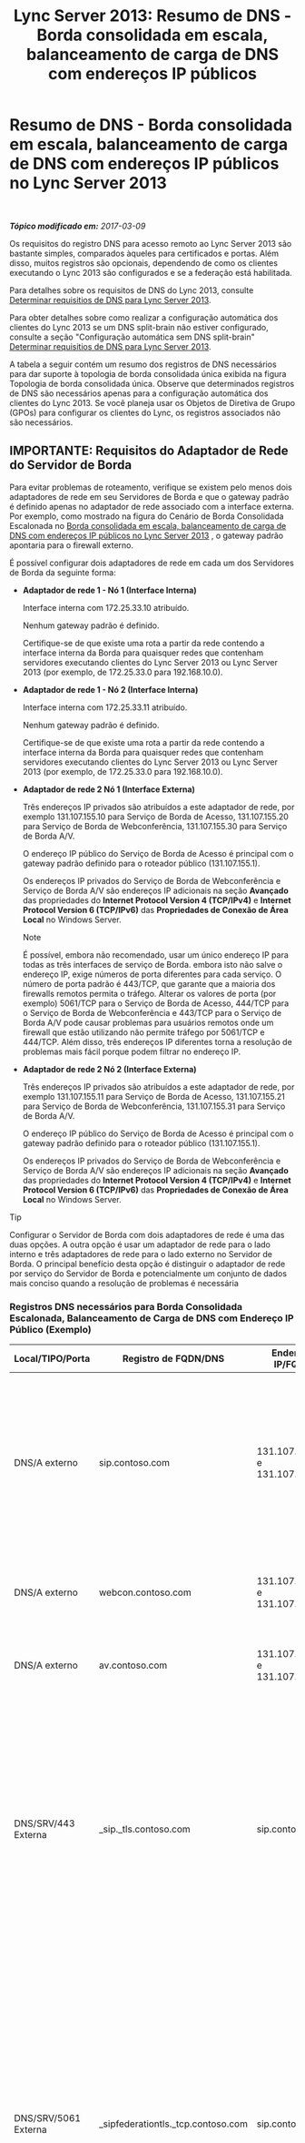 ﻿---
title: 'Lync Server 2013: Resumo de DNS - Borda consolidada em escala, balanceamento de carga de DNS com endereços IP públicos'
TOCTitle: Resumo de DNS - Borda consolidada em escala, balanceamento de carga de DNS com endereços IP públicos
ms:assetid: dc8f096a-a0a4-4f71-8930-88ff8fc089d9
ms:mtpsurl: https://technet.microsoft.com/pt-br/library/JJ205319(v=OCS.15)
ms:contentKeyID: 49308331
ms.date: 03/09/2017
mtps_version: v=OCS.15
ms.translationtype: HT
---

# Resumo de DNS - Borda consolidada em escala, balanceamento de carga de DNS com endereços IP públicos no Lync Server 2013

 

_**Tópico modificado em:** 2017-03-09_

Os requisitos do registro DNS para acesso remoto ao Lync Server 2013 são bastante simples, comparados àqueles para certificados e portas. Além disso, muitos registros são opcionais, dependendo de como os clientes executando o Lync 2013 são configurados e se a federação está habilitada.

Para detalhes sobre os requisitos de DNS do Lync 2013, consulte [Determinar requisitios de DNS para Lync Server 2013](lync-server-2013-determine-dns-requirements.md).

Para obter detalhes sobre como realizar a configuração automática dos clientes do Lync 2013 se um DNS split-brain não estiver configurado, consulte a seção "Configuração automática sem DNS split-brain" [Determinar requisitios de DNS para Lync Server 2013](lync-server-2013-determine-dns-requirements.md).

A tabela a seguir contém um resumo dos registros de DNS necessários para dar suporte à topologia de borda consolidada única exibida na figura Topologia de borda consolidada única. Observe que determinados registros de DNS são necessários apenas para a configuração automática dos clientes do Lync 2013. Se você planeja usar os Objetos de Diretiva de Grupo (GPOs) para configurar os clientes do Lync, os registros associados não são necessários.

## IMPORTANTE: Requisitos do Adaptador de Rede do Servidor de Borda

Para evitar problemas de roteamento, verifique se existem pelo menos dois adaptadores de rede em seu Servidores de Borda e que o gateway padrão é definido apenas no adaptador de rede associado com a interface externa. Por exemplo, como mostrado na figura do Cenário de Borda Consolidada Escalonada no [Borda consolidada em escala, balanceamento de carga de DNS com endereços IP públicos no Lync Server 2013](lync-server-2013-scaled-consolidated-edge-dns-load-balancing-with-public-ip-addresses.md) , o gateway padrão apontaria para o firewall externo.

É possível configurar dois adaptadores de rede em cada um dos Servidores de Borda da seguinte forma:

  - **Adaptador de rede 1 - Nó 1 (Interface Interna)**
    
    Interface interna com 172.25.33.10 atribuído.
    
    Nenhum gateway padrão é definido.
    
    Certifique-se de que existe uma rota a partir da rede contendo a interface interna da Borda para quaisquer redes que contenham servidores executando clientes do Lync Server 2013 ou Lync Server 2013 (por exemplo, de 172.25.33.0 para 192.168.10.0).

  - **Adaptador de rede 1 - Nó 2 (Interface Interna)**
    
    Interface interna com 172.25.33.11 atribuído.
    
    Nenhum gateway padrão é definido.
    
    Certifique-se de que existe uma rota a partir da rede contendo a interface interna da Borda para quaisquer redes que contenham servidores executando clientes do Lync Server 2013 ou Lync Server 2013 (por exemplo, de 172.25.33.0 para 192.168.10.0).

  - **Adaptador de rede 2 Nó 1 (Interface Externa)**
    
    Três endereços IP privados são atribuídos a este adaptador de rede, por exemplo 131.107.155.10 para Serviço de Borda de Acesso, 131.107.155.20 para Serviço de Borda de Webconferência, 131.107.155.30 para Serviço de Borda A/V.
    
    O endereço IP público do Serviço de Borda de Acesso é principal com o gateway padrão definido para o roteador público (131.107.155.1).
    
    Os endereços IP privados do Serviço de Borda de Webconferência e Serviço de Borda A/V são endereços IP adicionais na seção **Avançado** das propriedades do **Internet Protocol Version 4 (TCP/IPv4)** e **Internet Protocol Version 6 (TCP/IPv6)** das **Propriedades de Conexão de Área Local** no Windows Server.
    
    > [!note]  
    > É possível, embora não recomendado, usar um único endereço IP para todas as três interfaces de serviço de Borda. embora isto não salve o endereço IP, exige números de porta diferentes para cada serviço. O número de porta padrão é 443/TCP, que garante que a maioria dos firewalls remotos permita o tráfego. Alterar os valores de porta (por exemplo) 5061/TCP para o Serviço de Borda de Acesso, 444/TCP para o Serviço de Borda de Webconferência e 443/TCP para o Serviço de Borda A/V pode causar problemas para usuários remotos onde um firewall que estão utilizando não permite tráfego por 5061/TCP e 444/TCP. Além disso, três endereços IP diferentes torna a resolução de problemas mais fácil porque podem filtrar no endereço IP.

  - **Adaptador de rede 2 Nó 2 (Interface Externa)**
    
    Três endereços IP privados são atribuídos a este adaptador de rede, por exemplo 131.107.155.11 para Serviço de Borda de Acesso, 131.107.155.21 para Serviço de Borda de Webconferência, 131.107.155.31 para Serviço de Borda A/V.
    
    O endereço IP público do Serviço de Borda de Acesso é principal com o gateway padrão definido para o roteador público (131.107.155.1).
    
    Os endereços IP privados do Serviço de Borda de Webconferência e Serviço de Borda A/V são endereços IP adicionais na seção **Avançado** das propriedades do **Internet Protocol Version 4 (TCP/IPv4)** e **Internet Protocol Version 6 (TCP/IPv6)** das **Propriedades de Conexão de Área Local** no Windows Server.


> [!TIP]
> Configurar o Servidor de Borda com dois adaptadores de rede é uma das duas opções. A outra opção é usar um adaptador de rede para o lado interno e três adaptadores de rede para o lado externo no Servidor de Borda. O principal benefício desta opção é distinguir o adaptador de rede por serviço do Servidor de Borda e potencialmente um conjunto de dados mais conciso quando a resolução de problemas é necessária



### Registros DNS necessários para Borda Consolidada Escalonada, Balanceamento de Carga de DNS com Endereço IP Público (Exemplo)

<table>
<colgroup>
<col style="width: 25%" />
<col style="width: 25%" />
<col style="width: 25%" />
<col style="width: 25%" />
</colgroup>
<thead>
<tr class="header">
<th>Local/TIPO/Porta</th>
<th>Registro de FQDN/DNS</th>
<th>Endereço IP/FQDN</th>
<th>Mapeia para/Comenta</th>
</tr>
</thead>
<tbody>
<tr class="odd">
<td><p>DNS/A externo</p></td>
<td><p>sip.contoso.com</p></td>
<td><p>131.107.155.10 e 131.107.155.11</p></td>
<td><p>Interface externa do Serviço de Borda de Acesso (Contoso) Repita conforme necessário para todos os domínios SIP com usuários habilitados do Lync</p></td>
</tr>
<tr class="even">
<td><p>DNS/A externo</p></td>
<td><p>webcon.contoso.com</p></td>
<td><p>131.107.155.20 e 131.107.155.21</p></td>
<td><p>Interface externa do Serviço de Borda de Webconferência</p></td>
</tr>
<tr class="odd">
<td><p>DNS/A externo</p></td>
<td><p>av.contoso.com</p></td>
<td><p>131.107.155.30 e 131.107.155.31</p></td>
<td><p>Serviço de Borda A/Vfea-webconfedge-service</p></td>
</tr>
<tr class="even">
<td><p>DNS/SRV/443 Externa</p></td>
<td><p>_sip._tls.contoso.com</p></td>
<td><p>sip.contoso.com</p></td>
<td><p>Interface externa do Serviço de Borda de Acesso. Exigido para configuração automática do cliente do Lync 2013 e Lync 2010 funcionarem externamente. Repita conforme necessário para todos os domínios SIP com usuários habilitados do Lync.</p></td>
</tr>
<tr class="odd">
<td><p>DNS/SRV/5061 Externa</p></td>
<td><p>_sipfederationtls._tcp.contoso.com</p></td>
<td><p>sip.contoso.com</p></td>
<td><p>Interface externa do Serviço de Borda de Acesso. Necessário para descoberta DNS automática de parceiros federados conhecidos como “Domínio SIP Permitido” (chamado de federação avançada nas versões anteriores). Repita conforme necessário para todos os domínios SIP com usuários habilitados do Lync</p></td>
</tr>
<tr class="even">
<td><p>DNS/A interno</p></td>
<td><p>lsedge.contoso.net</p></td>
<td><p>172.25.33.10 e 172.25.33.11</p></td>
<td><p>Interface interna da Borda Consolidada</p></td>
</tr>
</tbody>
</table>


## Registros necessários para federação


<table>
<colgroup>
<col style="width: 25%" />
<col style="width: 25%" />
<col style="width: 25%" />
<col style="width: 25%" />
</colgroup>
<thead>
<tr class="header">
<th>Local/TIPO/Porta</th>
<th>FQDN</th>
<th>Endereço IP/Registro de host FQDN</th>
<th>Mapeia para/Comenta</th>
</tr>
</thead>
<tbody>
<tr class="odd">
<td><p>DNS/SRV/5061 Externa</p></td>
<td><p>_sipfederationtls._tcp.contoso.com</p></td>
<td><p>sip.contoso.com</p></td>
<td><p>Interface externa do SIP Serviço de Borda de Acesso. Exigido para descoberta DNS automática de sua federação para outros parceiros de federação em potencial e é conhecido como “Domínios SIP Permitidos” (chamado federação avançada em versões anteriores).</p>
<div class="alert">
> [!important]  
> Repita conforme necessário para todos os domínios SIP com usuários habilitados do Lync e clientes do Microsoft Lync Mobile que usam o Serviços de Notificação por Push ou Serviços de Notificação por Push da Apple
</div></td>
</tr>
</tbody>
</table>


## Resumo de DNS - Conectividade pública de mensagem instantânea


<table>
<colgroup>
<col style="width: 25%" />
<col style="width: 25%" />
<col style="width: 25%" />
<col style="width: 25%" />
</colgroup>
<thead>
<tr class="header">
<th>Local/TIPO/Porta</th>
<th>Registro de FQDN/DNS</th>
<th>Endereço IP/FQDN</th>
<th>Mapeia para/Comenta</th>
</tr>
</thead>
<tbody>
<tr class="odd">
<td><p>DNS/A externo</p></td>
<td><p>sip.contoso.com</p></td>
<td><p>interface Serviço de Borda de Acesso</p></td>
<td><p>Interface externa do Serviço de Borda de Acesso (Contoso) Repita conforme necessário para todos os domínios SIP com usuários habilitados do Lync</p></td>
</tr>
</tbody>
</table>


## Resumo DNS para Protocolo de Presença e Mensagem Extensível


<table>
<colgroup>
<col style="width: 25%" />
<col style="width: 25%" />
<col style="width: 25%" />
<col style="width: 25%" />
</colgroup>
<thead>
<tr class="header">
<th>Local/TIPO/Porta</th>
<th>FQDN</th>
<th>Endereço IP/Registro de host FQDN</th>
<th>Mapeia para/Comenta</th>
</tr>
</thead>
<tbody>
<tr class="odd">
<td><p>DNS/SRV/5269 Externa</p></td>
<td><p>_xmpp-server._tcp.contoso.com</p></td>
<td><p>xmpp.contoso.com</p></td>
<td><p>Interface externa do proxy XMPP no Serviço de Borda de Acesso ou Pool de borda. Repita conforme necessário para todos os domínios SIP internos com usuários habilitados do Lync onde o contato com contatos XMPP é permitido através da configuração da Política de Acesso Externo de uma política global, política de site onde o usuário está localizado ou política de usuário aplicada para o usuário habilitado para Lync. Um domínio XMPP permitido também deve ser configurado na política de Parceiros Federados XMPP. Veja os tópicos em <strong>Veja também</strong> para obter detalhes adicionais</p></td>
</tr>
<tr class="even">
<td><p>DNS/A externo</p></td>
<td><p>xmpp.contoso.com (por exemplo)</p></td>
<td><p>Endereço IP de Serviço de Borda de Acesso em seu Servidor de Borda ou Pool de borda hospedando o proxy XMPP</p></td>
<td><p>Aponta para o Serviço de Borda de Acesso ou Pool de borda que hospeda o serviço de proxy XMPP. Normalmente, o registro SRV que você cria aponta para esse registro de host (A ou AAAA)</p></td>
</tr>
</tbody>
</table>

